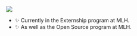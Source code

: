 <img src="https://github-readme-stats.vercel.app/api?username=NoahCardoza&show_icons=true&hide_border=true"/>

-  ✨ Currently in the Externship program at MLH.
-  ✨ As well as the Open Source program at MLH.

<!--
**NoahCardoza/NoahCardoza** is a ✨ _special_ ✨ repository because its `README.md` (this file) appears on your GitHub profile.

Here are some ideas to get you started:

- 🔭 I’m currently working on ...
- 🌱 I’m currently learning ...
- 👯 I’m looking to collaborate on ...
- 🤔 I’m looking for help with ...
- 💬 Ask me about ...
- 📫 How to reach me: ...
- 😄 Pronouns: ...
- ⚡ Fun fact: ...
-->

